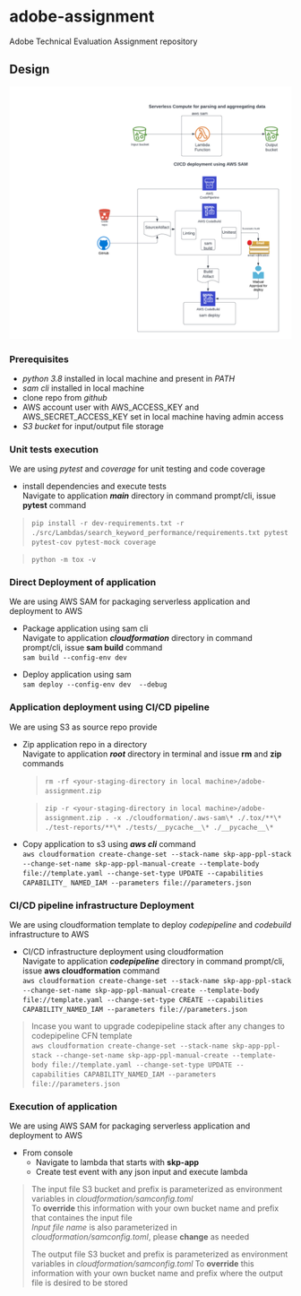 # adobe-assignment
Adobe Technical Evaluation Assignment repository

## Design  
![Alt text](./img/Flowcharts.png?raw=true "Flowchart")

### Prerequisites
-   _python 3.8_ installed in local machine and present in _PATH_
-   _sam cli_ installed in local machine
-   clone repo from _github_
-   AWS account user with AWS_ACCESS_KEY and AWS_SECRET_ACCESS_KEY set in local machine having admin access
-   _S3 bucket_ for input/output file storage

### Unit tests execution  
We are using _pytest_ and _coverage_ for unit testing and code coverage
*   install dependencies and execute tests  
Navigate to application **_main_** directory in command prompt/cli, issue **pytest** command 
>    ```pip install -r dev-requirements.txt -r ./src/Lambdas/search_keyword_performance/requirements.txt pytest pytest-cov pytest-mock coverage```
  
>    ```python -m tox -v  ```  

    
### Direct Deployment of application  
We are using AWS SAM for packaging serverless application and deployment to AWS
*   Package application using sam cli  
Navigate to application **_cloudformation_** directory in command prompt/cli, issue **sam build** command  
    ```sam build --config-env dev  ```  
-   Deploy application using sam  
```sam deploy --config-env dev  --debug```  
    
### Application deployment using CI/CD pipeline    
We are using S3 as source repo provide
*   Zip application repo in a directory  
Navigate to application **_root_** directory in terminal and issue **rm** and **zip** commands  
    >```rm -rf <your-staging-directory in local machine>/adobe-assignment.zip ```  
      
    >```zip -r <your-staging-directory in local machine>/adobe-assignment.zip . -x ./cloudformation/.aws-sam\* ./.tox/**\* ./test-reports/**\* ./tests/__pycache__\* ./__pycache__\*```
-   Copy application to s3 using **_aws cli_** command  
```aws cloudformation create-change-set --stack-name skp-app-ppl-stack --change-set-name skp-app-ppl-manual-create --template-body file://template.yaml --change-set-type UPDATE --capabilities CAPABILITY_ NAMED_IAM --parameters file://parameters.json  ```  
  
### CI/CD pipeline infrastructure Deployment  
We are using cloudformation template to deploy _codepipeline_ and _codebuild_ infrastructure to AWS
*   CI/CD infrastructure deployment using cloudformation  
Navigate to application **_codepipeline_** directory in command prompt/cli, issue **aws cloudformation** command  
    ```aws cloudformation create-change-set --stack-name skp-app-ppl-stack --change-set-name skp-app-ppl-manual-create --template-body file://template.yaml --change-set-type CREATE --capabilities CAPABILITY_NAMED_IAM --parameters file://parameters.json```  
> Incase you want to upgrade codepipeline stack after any changes to codepipeline CFN template  
```aws cloudformation create-change-set --stack-name skp-app-ppl-stack --change-set-name skp-app-ppl-manual-create --template-body file://template.yaml --change-set-type UPDATE --capabilities CAPABILITY_NAMED_IAM --parameters file://parameters.json  ```  

### Execution of application  
We are using AWS SAM for packaging serverless application and deployment to AWS
*   From console    
    -   Navigate to lambda that starts with  **skp-app**
    -   Create test event with any json input and execute lambda  
> The input file S3 bucket and prefix is parameterized as environment variables in _cloudformation/samconfig.toml_  
> To **override** this information with your own bucket name and prefix that containes the input file  
> _Input file name_ is also parameterized in _cloudformation/samconfig.toml_, please **change** as needed  
>   
>   The output file S3 bucket and prefix is parameterized as environment variables in _cloudformation/samconfig.toml_
> To **override** this information with your own bucket name and prefix where the output file is desired to be stored





